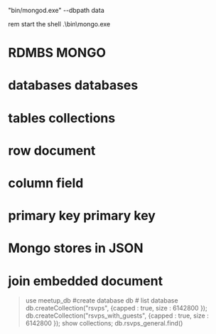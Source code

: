 "bin/mongod.exe" --dbpath data

rem start the shell
.\bin\mongo.exe

# RDMBS								MONGO
# databases 						databases
# tables							collections
# row								document
# column							field
# primary key					primary key
# Mongo stores in JSON
# join 							embedded document


> use meetup_db #create database
>db # list database
> db.createCollection("rsvps", {capped : true, size : 6142800 });
> db.createCollection("rsvps_with_guests", {capped : true, size : 6142800 });
> show collections; 
> db.rsvps_general.find()